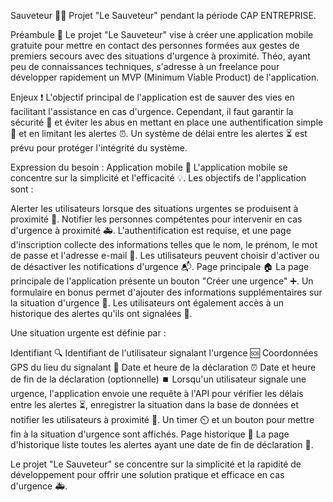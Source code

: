 Sauveteur 👨‍🚒 Projet "Le Sauveteur" pendant la période CAP ENTREPRISE.

Préambule 📜 Le projet "Le Sauveteur" vise à créer une application mobile gratuite pour mettre en contact des personnes formées aux gestes de premiers secours avec des situations d'urgence à proximité. Théo, ayant peu de connaissances techniques, s'adresse à un freelance pour développer rapidement un MVP (Minimum Viable Product) de l'application.

Enjeux ❗ L'objectif principal de l'application est de sauver des vies en facilitant l'assistance en cas d'urgence. Cependant, il faut garantir la sécurité 🔐 et éviter les abus en mettant en place une authentification simple 🔐 et en limitant les alertes ⏰. Un système de délai entre les alertes ⏳ est prévu pour protéger l'intégrité du système.

Expression du besoin : Application mobile 📱 L'application mobile se concentre sur la simplicité et l'efficacité 💡. Les objectifs de l'application sont :

Alerter les utilisateurs lorsque des situations urgentes se produisent à proximité 🚨. Notifier les personnes compétentes pour intervenir en cas d'urgence à proximité 🚑. L'authentification est requise, et une page d'inscription collecte des informations telles que le nom, le prénom, le mot de passe et l'adresse e-mail 📝. Les utilisateurs peuvent choisir d'activer ou de désactiver les notifications d'urgence 📬. Page principale 🏠 La page principale de l'application présente un bouton "Créer une urgence" ➕. Un formulaire en bonus permet d'ajouter des informations supplémentaires sur la situation d'urgence 📝. Les utilisateurs ont également accès à un historique des alertes qu'ils ont signalées 📜.

Une situation urgente est définie par :

Identifiant 🔍 Identifiant de l'utilisateur signalant l'urgence 🆘 Coordonnées GPS du lieu du signalant 📍 Date et heure de la déclaration ⏰ Date et heure de fin de la déclaration (optionnelle) ⏹️ Lorsqu'un utilisateur signale une urgence, l'application envoie une requête à l'API pour vérifier les délais entre les alertes ⏳, enregistrer la situation dans la base de données et notifier les utilisateurs à proximité 📡. Un timer ⏲️ et un bouton pour mettre fin à la situation d'urgence sont affichés. Page historique 📅 La page d'historique liste toutes les alertes ayant une date de fin de déclaration 📜.

Le projet "Le Sauveteur" se concentre sur la simplicité et la rapidité de développement pour offrir une solution pratique et efficace en cas d'urgence 🚑.
